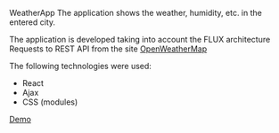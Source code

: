 WeatherApp
The application shows the weather, humidity, etc. in the entered city.

The application is developed taking into account the FLUX architecture Requests to REST API from the site <a href="https://openweathermap.org/current#data">OpenWeatherMap<a>

The following technologies were used:

- React
- Ajax
- CSS (modules)

<a href ="kirill-syslov.github.io/WeatherApp/">Demo<a>
